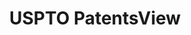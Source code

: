 ---
layout: default
bigquery: https://console.cloud.google.com/bigquery?p=patents-public-data&d=patentsview&page=dataset
citation: Attribution should be given to PatentsView for use, distribution, or derivative
  works.
code: https://github.com/CSSIP-AIR/PatentsView-Code-Snippets/
contributors: USPTO
cost: None
description: 'PatentsView includes US patent data including raw data (summaries, applications,
  pregrant applications), disambugations of inventors and assignees, and inventor
  gender estimates.  Also foreign priority data, # of figures and sheets, and government
  interest statements.'
documentation: https://patentsview.org/query/builder-faqs
last_edit: 04/10/2022, 10:27:41
location: https://patentsview.org/
maintained_by: USPTO
record_creation_timestamp: 12/2/2020 17:20:46
schema_fields:
- city
- rawassignee_id
- latin_name
- _371_date
- uuid
- longitude
- contract_award_number
- subclass
- kind
- deceased
- withdrawn
- term_extension
- num_sheets
- mainclass_id
- disamb_inventor_id_20190312
- application_id
- state_fips
- disamb_assignee_id_20190312
- action_date
- term_disclaimer
- name
- lawyer_id
- subcategory_id
- field_title
- country_transformed
- group_id
- lapse_of_patent
- name_first
- disamb_inventor_id_20171003
- classification_status
- length
- doctype
- num
- dependent
- fname
- patent_id
- location_id
- group
- main_group
- rawlocation_id
- abstract
- county
- filename
- section
- f102_date
- disamb_inventor_id_20191008
- disamb_inventor_id_20171226
- disamb_assignee_id_20200331
- designation
- relkind
- category
- term_grant
- series_code
- county_fips
- level_one
- rawinventor_id
- date
- num_claims
- ipc_version_indicator
- organization_id
- disamb_assignee_id_20191231
- disamb_inventor_id_20170808
- disamb_inventor_id_20180528
- assignee_id
- category_id
- latitude
- f371_date
- level_two
- rule_47
- disamb_assignee_id_20191008
- ipc_class
- classification_data_source
- country
- field_id
- disamb_assignee_id_20200630
- latlong
- name_last
- variety
- text
- subclass_id
- lname
- organization
- number
- id
- disamb_inventor_id_20191231
- sequence
- type
- subgroup
- applicant_type
- disamb_inventor_id_20201229
- subgroup_id
- male_flag
- disamb_inventor_id_20170307
- section_id
- doc_type
- disclaimer_date
- reldocno
- disamb_inventor_id_20181127
- exemplary
- disamb_inventor_id_20190820
- sector_title
- attribution_status
- level_three
- classification_level
- disamb_inventor_id_20200630
- state
- male
- publication_number
- _102_date
- disamb_assignee_id_20200929
- num_figures
- disamb_assignee_id_20181127
- status
- title
- citation_id
- disamb_assignee_id_20190820
- gi_statement
- disamb_inventor_id_20200331
- classification_value
- role
- inventor_id
- disamb_inventor_id_20200929
- symbol_position
- subsection_id
- rel_id
shortname: patentsview
tags:
- disambiguation
- United States
- gender
terms_of_use: Creative Commons Attribution 4.0 International License.
timeframe: 1963-1999
title: USPTO PatentsView
uuid: cf1780b1-e265-4e49-8d1d-83b9cfe0fd9a
---